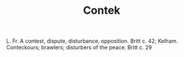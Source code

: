 ---
title: Contek
letter: C
permalink: "/definitions/bld-contek.html"
body: L. Fr. A contest, dispute, disturbance, opposition. Britt c. 42; Kelham. Conteckours;
  brawlers; disturbers of the peace. Britt c. 29
published_at: '2018-07-07'
source: Black's Law Dictionary 2nd Ed (1910)
layout: post
---